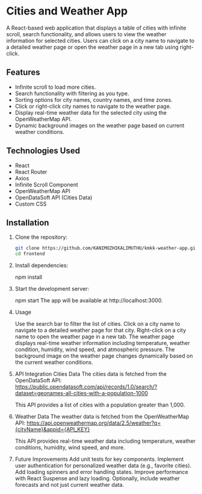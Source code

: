 # Cities and Weather App

A React-based web application that displays a table of cities with infinite scroll, search functionality, and allows users to view the weather information for selected cities. Users can click on a city name to navigate to a detailed weather page or open the weather page in a new tab using right-click.

## Features

- Infinite scroll to load more cities.
- Search functionality with filtering as you type.
- Sorting options for city names, country names, and time zones.
- Click or right-click city names to navigate to the weather page.
- Display real-time weather data for the selected city using the OpenWeatherMap API.
- Dynamic background images on the weather page based on current weather conditions.

## Technologies Used

- React
- React Router
- Axios
- Infinite Scroll Component
- OpenWeatherMap API
- OpenDataSoft API (Cities Data)
- Custom CSS

## Installation

1. Clone the repository:

   ```bash
   git clone https://github.com/KANIMOZHIKALIMUTHU/kmkk-weather-app.git
   cd frontend
2. Install dependencies:

   npm install

3. Start the development server:

   npm start
   The app will be available at http://localhost:3000.

4. Usage
   
   Use the search bar to filter the list of cities.
   Click on a city name to navigate to a detailed weather page for that city.
   Right-click on a city name to open the weather page in a new tab.
   The weather page displays real-time weather information including temperature, weather condition, humidity, wind speed, and atmospheric pressure.
   The background image on the weather page changes dynamically based on the current weather conditions.
5. API Integration
   Cities Data
      The cities data is fetched from the OpenDataSoft API: https://public.opendatasoft.com/api/records/1.0/search/?dataset=geonames-all-cities-with-a-population-1000

   This API provides a list of cities with a population greater than 1,000.

6. Weather Data
   The weather data is fetched from the OpenWeatherMap API: https://api.openweathermap.org/data/2.5/weather?q={cityName}&appid={API_KEY}

   This API provides real-time weather data including temperature, weather conditions, humidity, wind speed, and more.

7. Future Improvements
   Add unit tests for key components.
   Implement user authentication for personalized weather data (e.g., favorite cities).
   Add loading spinners and error handling states.
   Improve performance with React Suspense and lazy loading.
   Optionally, include weather forecasts and not just current weather data.